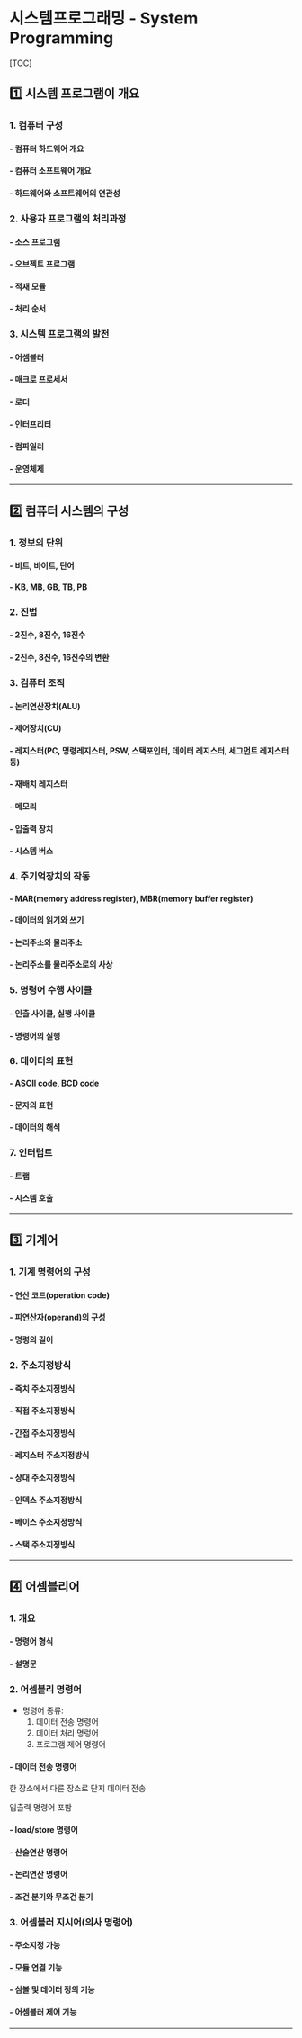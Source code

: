 # 시스템프로그래밍 - System Programming

[TOC]

## :one: 시스템 프로그램이 개요

### 1. 컴퓨터 구성

#### - 컴퓨터 하드웨어 개요

#### - 컴퓨터 소프트웨어 개요

#### - 하드웨어와 소프트웨어의 연관성

### 2. 사용자 프로그램의 처리과정

#### - 소스 프로그램

#### - 오브젝트 프로그램

#### - 적재 모듈

#### - 처리 순서

### 3. 시스템 프로그램의 발전

#### - 어셈블러

#### - 매크로 프로세서

#### - 로더

#### - 인터프리터

#### - 컴파일러

#### - 운영체제

---

## :two: 컴퓨터 시스템의 구성

### 1. 정보의 단위

#### - 비트, 바이트, 단어

#### - KB, MB, GB, TB, PB

### 2. 진법

#### - 2진수, 8진수, 16진수

#### - 2진수, 8진수, 16진수의 변환

### 3. 컴퓨터 조직

#### - 논리연산장치(ALU)

#### - 제어장치(CU)

#### - 레지스터(PC, 명령레지스터, PSW, 스택포인터, 데이터 레지스터, 세그먼트 레지스터 등)

#### - 재배치 레지스터

#### - 메모리

#### - 입출력 장치

#### - 시스템 버스

### 4. 주기억장치의 작동

#### - MAR(memory address register), MBR(memory buffer register)

#### - 데이터의 읽기와 쓰기

#### - 논리주소와 물리주소

#### - 논리주소를 물리주소로의 사상

### 5. 명령어 수행 사이클

#### - 인출 사이클, 실행 사이클

#### - 명령어의 실행

### 6. 데이터의 표현

#### - ASCII code, BCD code

#### - 문자의 표현

#### - 데이터의 해석

### 7. 인터럽트

#### - 트랩

#### - 시스템 호출

---

## :three: 기계어

### 1. 기계 명령어의 구성

#### - 연산 코드(operation code)

#### - 피연산자(operand)의 구성

#### - 명령의 길이

### 2. 주소지정방식

#### - 즉치 주소지정방식

#### - 직접 주소지정방식

#### - 간접 주소지정방식

#### - 레지스터 주소지정방식

#### - 상대 주소지정방식

#### - 인덱스 주소지정방식

#### - 베이스 주소지정방식

#### - 스택 주소지정방식

----

## :four: 어셈블리어

### 1. 개요

#### - 명령어 형식

#### - 설명문

### 2. 어셈블리 명령어

- 명령어 종류:
  1. 데이터 전송 명령어
  2. 데이터 처리 명렁어
  3. 프로그램 제어 명령어

#### - 데이터 전송 명령어

한 장소에서 다른 장소로 단지 데이터 전송

입출력 명령어 포함

#### - load/store 명령어

#### - 산술연산 명령어

#### - 논리연산 명령어

#### - 조건 분기와 무조건 분기

### 3. 어셈블러 지시어(의사 명령어)

#### - 주소지정 가능

#### - 모듈 연결 기능

#### - 심볼 및 데이터 정의 기능

#### - 어셈블러 제어 기능

---




